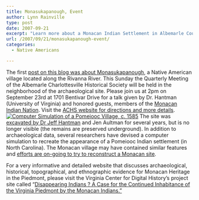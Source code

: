 ```yaml
---
title: Monasukapanough, Event
author: Lynn Rainville
type: post
date: 2007-09-21
excerpt: "Learn more about a Monacan Indian Settlement in Albemarle County this Sunday (September 23rd, 2007) at 2pm during the Albemarle Charlottesville Historical Society's Quarterly Meeting. Read more and get directions in the blog post....."
url: /2007/09/21/monasukapanough-event/
categories:
  - Native Americans

---
```

The first <a href="http://www.locohistory.org/blog/2007/02/07/monasukapanough/" target="_blank">post on this blog was about Monasukapanough</a>, a Native American village located along the Rivanna River. This Sunday the Quarterly Meeting of the Albemarle Charlottesville Historical Society will be held in the neighborhood of the archaeological site. Please join us at 2pm on September 23rd at 1701 Bentivar Drive for a talk given by Dr. Hantman (University of Virginia) and honored guests, members of the [Monacan Indian Nation][1]. Visit the [ACHS website for directions and more details][2]. <a href="http://www.locohistory.org/blog/?attachment_id=156" rel="attachment wp-att-156" title="Computer Simulation of a Pomeiooc Village, c. 1585"><img src="http://www.locohistory.org/blog/wp-content/uploads/2007/09/monasukapanoughcomputer.jpg" alt="Computer Simulation of a Pomeiooc Village, c. 1585" /></a> The site was <a href="http://www.virginia.edu/insideuva/2000/10/hantman.html" target="_blank">excavated by Dr Jeff Hantman</a> and Jen Aultman for several years, but is no longer visible (the remains are preserved underground). In addition to archaeological data, several researchers have devised a computer simulation to recreate the appearance of a Pomeiooc Indian settlement (in North Carolina). The Monacan village may have contained similar features and <a href="http://www.vcdh.virginia.edu/lewisandclark/students/projects/monacans/Reconstructed_Village/index.html" target="_blank">efforts are on-going to try to reconstruct a Monacan site</a>.

For a very informative and detailed website that discusses archaeological, historical, topographical, and ethnographic evidence for Monacan Heritage in the Piedmont, please visit the Virginia Center for Digital History&#8217;s project site called &#8220;<a href="http://www.vcdh.virginia.edu/lewisandclark/students/projects/monacans/index.html" target="_blank">Disappearing Indians ? A Case for the Continued Inhabitance of the Virginia Piedmont by the Monacan Indians.&#8221;</a>

 [1]: http://www.monacannation.com/
 [2]: http://www.albemarlehistory.org/
